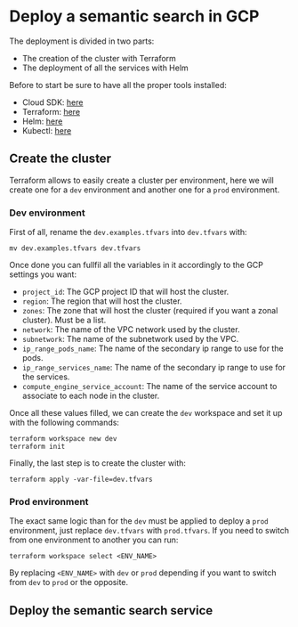 # Deploy a semantic search in GCP

The deployment is divided in two parts:
* The creation of the cluster with Terraform
* The deployment of all the services with Helm

Before to start be sure to have all the proper tools installed:
* Cloud SDK: [here](https://cloud.google.com/sdk/docs/install)
* Terraform: [here](https://learn.hashicorp.com/tutorials/terraform/install-cli)
* Helm: [here](https://helm.sh/docs/intro/install/)
* Kubectl: [here](https://kubernetes.io/fr/docs/tasks/tools/install-kubectl/)

## Create the cluster

Terraform allows to easily create a cluster per environment, here we will create one for a `dev` environment and another one for a `prod` environment.

### Dev environment

First of all, rename the `dev.examples.tfvars` into `dev.tfvars` with:
```
mv dev.examples.tfvars dev.tfvars
```

Once done you can fullfil all the variables in it accordingly to the GCP settings you want:
* `project_id`: The GCP project ID that will host the cluster.
* `region`: The region that will host the cluster.
* `zones`: The zone that will host the cluster (required if you want a zonal cluster). Must be a list.
* `network`: The name of the VPC network used by the cluster.
* `subnetwork`: The name of the subnetwork used by the VPC.
* `ip_range_pods_name`: The name of the secondary ip range to use for the pods.
* `ip_range_services_name`: The name of the secondary ip range to use for the services.
* `compute_engine_service_account`: The name of the service account to associate to each node in the cluster.

Once all these values filled, we can create the `dev` workspace and set it up with the following commands:
```
terraform workspace new dev
terraform init
```

Finally, the last step is to create the cluster with:
```
terraform apply -var-file=dev.tfvars
```

### Prod environment

The exact same logic than for the `dev` must be applied to deploy a `prod` environment, just replace `dev.tfvars` with `prod.tfvars`. If you need to switch from one environment to another you can run:
```
terraform workspace select <ENV_NAME>
```
By replacing `<ENV_NAME>` with `dev` or `prod` depending if you want to switch from `dev` to `prod` or the opposite.

## Deploy the semantic search service
